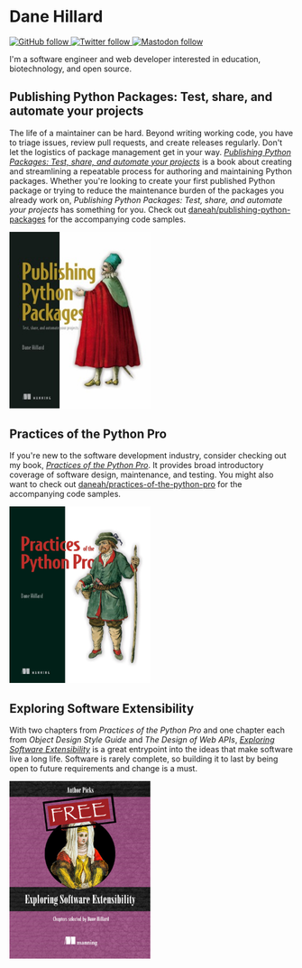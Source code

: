 # Dane Hillard

<p>
    <a href="https://github.com/daneah">
        <img src="https://img.shields.io/github/followers/daneah?label=Follow&style=social" alt="GitHub follow">
    </a>
    <a href="https://twitter.com/easyaspython">
        <img src="https://img.shields.io/twitter/follow/easyaspython?label=Follow&style=social" alt="Twitter follow">
    </a>
    <a href="https://fosstodon.org/@daneah" rel="me">
        <img src="https://img.shields.io/mastodon/follow/109537634852641114?domain=https%3A%2F%2Ffosstodon.org&style=social" alt="Mastodon follow">
    </a>
</p>

I'm a software engineer and web developer interested in education, biotechnology, and open source.

## Publishing Python Packages: Test, share, and automate your projects

The life of a maintainer can be hard. Beyond writing working code, you have to triage issues, review pull requests, and create releases regularly. Don't let the logistics of package management get in your way. [_Publishing Python Packages: Test, share, and automate your projects_](https://pypackages.com) is a book about creating and streamlining a repeatable process for authoring and maintaining Python packages. Whether you're looking to create your first published Python package or trying to reduce the maintenance burden of the packages you already work on, _Publishing Python Packages: Test, share, and automate your projects_ has something for you. Check out [daneah/publishing-python-packages](https://github.com/daneah/publishing-python-packages) for the accompanying code samples.

<a href="https://pypackages.com">
    <img src="https://raw.githubusercontent.com/daneah/daneah/master/publishing-python-packages.jpg" width="250" alt="Publishing Python Packages, a Manning book by Dane Hillard">
</a>

## Practices of the Python Pro

If you're new to the software development industry, consider checking out my book, [_Practices of the Python Pro_](https://thepythonpro.com). It provides broad introductory coverage of software design, maintenance, and testing. You might also want to check out [daneah/practices-of-the-python-pro](https://github.com/daneah/practices-of-the-python-pro) for the accompanying code samples.

<a href="https://thepythonpro.com">
    <img src="https://raw.githubusercontent.com/daneah/daneah/master/practices-of-the-python-pro.png" width="250" alt="Practices of the Python Pro, a Manning book by Dane Hillard">
</a>

## Exploring Software Extensibility

With two chapters from _Practices of the Python Pro_ and one chapter each from _Object Design Style Guide_ and _The Design of Web APIs_, [_Exploring Software Extensibility_](https://www.manning.com/books/exploring-software-extensibility) is a great entrypoint into the ideas that make software live a long life. Software is rarely complete, so building it to last by being open to future requirements and change is a must.

<a href="https://www.manning.com/books/exploring-software-extensibility">
    <img src="https://raw.githubusercontent.com/daneah/daneah/master/exploring-software-extensibility.png" width="250" alt="Exploring Software Extensibility, a Manning resource with chapter selections by Dane Hillard">
</a>
